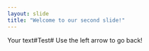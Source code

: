 ```yaml
---
layout: slide
title: "Welcome to our second slide!"
---
```

Your text#Test#
Use the left arrow to go back!
